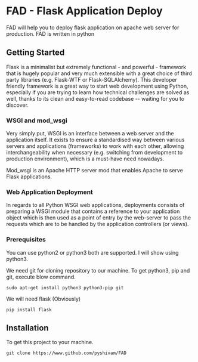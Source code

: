 # FAD - Flask Application Deploy
FAD will help you to deploy flask application on apache web server for production.
FAD is written in python

## Getting Started
Flask is a minimalist but extremely functional - and powerful - framework that is hugely popular and 
very much extensible with a great choice of third party libraries (e.g. Flask-WTF or Flask-SQLAlchemy). 
This developer friendly framework is a great way to start web development using Python, 
especially if you are trying to learn how technical challenges are solved as well, 
thanks to its clean and easy-to-read codebase -- waiting for you to discover.

### WSGI and mod_wsgi
Very simply put, WSGI is an interface between a web server and the application itself. 
It exists to ensure a standardised way between various servers and applications (frameworks) to work with each other, 
allowing interchangeability when necessary (e.g. switching from development to production environment), 
which is a must-have need nowadays.

Mod_wsgi is an Apache HTTP server mod that enables Apache to serve Flask applications.

### Web Application Deployment
In regards to all Python WSGI web applications, 
deployments consists of preparing a WSGI module that contains a reference to your application object which is then 
used as a point of entry by the web-server to pass the requests which are to be handled by the application controllers (or views).


### Prerequisites
You can use python2 or python3 both are supported. I will show using python3.

We need git for cloning repository to our machine. 
To get python3, pip and git, execute blow command.

```commandline
sudo apt-get install python3 python3-pip git
```

We will need flask (Obviously)
```commandline
pip install flask
```

## Installation
To get this project to your machine.

```commandline
git clone https://www.github.com/pyshivam/FAD
```

